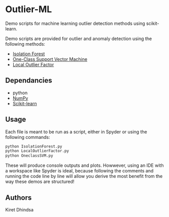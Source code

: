 # Outlier-ML
Demo scripts for machine learning outlier detection methods using scikit-learn.

Demo scripts are provided for outlier and anomaly detection using the following methods:
- [Isolation Forest](https://scikit-learn.org/stable/modules/generated/sklearn.ensemble.IsolationForest.html)
- [One-Class Support Vector Machine](https://scikit-learn.org/stable/modules/generated/sklearn.svm.OneClassSVM.html)
- [Local Outlier Factor](https://scikit-learn.org/stable/modules/generated/sklearn.neighbors.LocalOutlierFactor.html)

## Dependancies
*  python
* [NumPy](https://numpy.org/)
* [Scikit-learn](https://scikit-learn.org/stable/index.html)

## Usage
Each file is meant to be run as a script, either in Spyder or using the following commands:
```python
python IsolationForest.py
python LocalOutlierFactor.py
python OneclassSVM.py
```

These will produce console outputs and plots. 
Howwever, using an IDE with a workspace like Spyder is ideal, 
because following the comments and running the code line by line
will allow you derive the most benefit from the way these demos
are structured!

## Authors
Kiret Dhindsa
